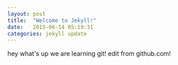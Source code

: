 ```yaml
---
layout: post
title:  "Welcome to Jekyll!"
date:   2015-06-14 05:19:31
categories: jekyll update
---
```


hey what's up we are learning git!
edit from github.com!
